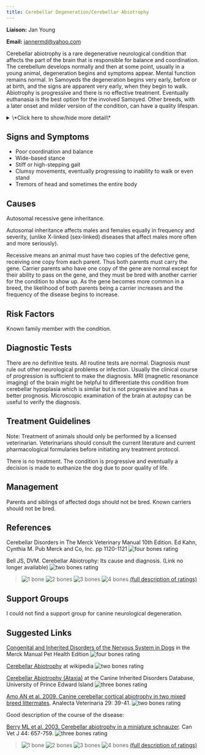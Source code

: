 ```yaml
---
title: Cerebellar Degeneration/Cerebellar Abiotrophy
---
```

**Liaison:** Jan Young

**Email:** [jannermd@yahoo.com](mailto:jannermd@yahoo.com)

Cerebellar abiotrophy is a rare degenerative neurological condition that
affects the part of the brain that is responsible for balance and
coordination. The cerebellum develops normally and then at some point,
usually in a young animal, degeneration begins and symptoms appear.
Mental function remains normal. In Samoyeds the degeneration begins very
early, before or at birth, and the signs are apparent very early, when
they begin to walk. Abiotrophy is progressive and there is no effective
treatment. Eventually euthanasia is the best option for the involved
Samoyed. Other breeds, with a later onset and milder version of the
condition, can have a quality lifespan.

<details>
<summary>\*Click here to show/hide more detail\*</summary>

The degeneration is a result of a progressive dying off of certain neurons in the brain, specifically in the cerebellum, called Purkinje cells. These cells are responsible for communication between areas of the cerebellum that control balance and coordination. Without these cells, the sense of space and distance are lost and balance and coordination become impaired. Although "abiotrophy" means no nutritive factor, it is not actually known what causes the Purkinje cells to degenerate other than as a genetically inherited metabolic disease.

</details>

## Signs and Symptoms

* Poor coordination and balance
* Wide-based stance
* Stiff or high-stepping gait
* Clumsy movements, eventually progressing to inability to walk or
  even stand
* Tremors of head and sometimes the entire body

## Causes

Autosomal recessive gene inheritance.

Autosomal inheritance affects males and females equally in frequency and
severity, (unlike X-linked (sex-linked) diseases that affect males more
often and more seriously).

Recessive means an animal must have two copies of the defective gene,
receiving one copy from each parent.  Thus both parents must carry the
gene. Carrier parents who have one copy of the gene are normal except
for their ability to pass on the gene, and they must be bred with
another carrier for the condition to show up. As the gene becomes more
common in a breed, the likelihood of both parents being a carrier
increases and the frequency of the disease begins to increase.

## Risk Factors

Known family member with the condition.

## Diagnostic Tests

There are no definitive tests. All routine tests are normal. Diagnosis
must rule out other neurological problems or infection.  Usually the
clinical course of progression is sufficient to make the diagnosis. MRI
(magnetic resonance imaging) of the brain might be helpful to
differentiate this condition from cerebellar hypoplasia which is similar
but is not progressive and has a better prognosis. Microscopic
examination of the brain at autopsy can be useful to verify the
diagnosis.

## Treatment Guidelines

Note: Treatment of animals should only be performed by a licensed
veterinarian. Veterinarians should consult the current literature and
current pharmacological formularies before initiating any treatment
protocol.

There is no treatment. The condition is progressive and eventually a
decision is made to euthanize the dog due to poor quality of life.

## Management

Parents and siblings of affected dogs should not be bred. Known carriers
should not be bred.

## References

Cerebellar Disorders in The Merck Veterinary Manual 10th Edition. Ed
Kahn, Cynthia M. Pub Merck and Co, Inc. pp 1120-1121    ![four bones
rating](/img/4-bones.gif)

Bell JS, DVM.  Cerebellar Abiotrophy:  Its cause and
diagnosis. (Link no longer available)
![two bones
rating](/img/2-bones.gif)

> ![1 bone](/img/1-bone.gif)
> ![2 bones](/img/2-bones.gif)
> ![3 bones](/img/3-bones.gif)
> ![4 bones](/img/4-bones.gif)
> [(full description of ratings)](/diseases/ratings-what-do-they-mean)

## Support Groups

I could not find a support group for canine neurological degeneration.

## Suggested Links

[Congenital and Inherited Disorders of the Nervous System in
Dogs](http://www.merckvetmanual.com/pethealth/dog_disorders_and_diseases/brain_spinal_cord_and_nerve_disorders_of_dogs/congenital_and_inherited_disorders_of_the_nervous_system_in_dogs.html?qt=cerebellar%20disorders&alt=sh)
in the Merck Manual Pet Health Edition ![four bones
rating](/img/4-bones.gif)

[Cerebellar
Abiotrophy](http://en.wikipedia.org/wiki/Cerebellar_abiotrophy)
at wikipedia      ![two bones
rating](/img/2-bones.gif)

[Cerebellar Abiotrophy
(Ataxia)](http://cidd.discoveryspace.ca/disorder/cerebellar-abiotrophyataxia.html)
at the Canine Inherited Disorders Database, University of Prince Edward
Island       ![three bones
rating](/img/3-bones.gif)

[Amo AN et al.  2009.  Canine cerebellar cortical abiotrophy in two
mixed breed
littermates](http://sedici.unlp.edu.ar/handle/10915/11242).
Analecta Veterinaria 29: 39-41.  ![two bones
rating](/img/2-bones.gif)

Good description of the course of the disease:

[Berry ML et al.  2003.  Cerebellar abiotrophy in a miniature
schnauzer](http://www.ncbi.nlm.nih.gov/pmc/articles/PMC340240/?tool=pubmed).
Can Vet J 44: 657-759.    ![three bones
rating](/img/3-bones.gif)

> ![1 bone](/img/1-bone.gif)
> ![2 bones](/img/2-bones.gif)
> ![3 bones](/img/3-bones.gif)
> ![4 bones](/img/4-bones.gif)
> [(full description of ratings)](/diseases/ratings-what-do-they-mean)